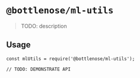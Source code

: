# `@bottlenose/ml-utils`

> TODO: description

## Usage

```
const mlUtils = require('@bottlenose/ml-utils');

// TODO: DEMONSTRATE API
```
